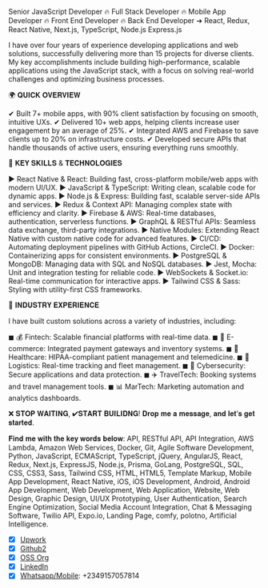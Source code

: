 Senior JavaScript Developer 🔥 Full Stack Developer 🔥 Mobile App Developer 🔥 Front End Developer 🔥 Back End Developer ➔ React, Redux, React Native, Next.js, TypeScript, Node.js Express.js

I have over four years of experience developing applications and web solutions, successfully delivering more than 15 projects for diverse clients. My key accomplishments include building high-performance, scalable applications using the JavaScript stack, with a focus on solving real-world challenges and optimizing business processes.

🌍 𝐐𝐔𝐈𝐂𝐊 𝐎𝐕𝐄𝐑𝐕𝐈𝐄𝐖

✔ Built 7+ mobile apps, with 90% client satisfaction by focusing on smooth, intuitive UXs.
✔ Delivered 10+ web apps, helping clients increase user engagement by an average of 25%.
✔ Integrated AWS and Firebase to save clients up to 20% on infrastructure costs.
✔ Developed secure APIs that handle thousands of active users, ensuring everything runs smoothly.



🔧 𝐊𝐄𝐘 𝐒𝐊𝐈𝐋𝐋𝐒 & 𝐓𝐄𝐂𝐇𝐍𝐎𝐋𝐎𝐆𝐈𝐄𝐒

▶ React Native & React: Building fast, cross-platform mobile/web apps with modern UI/UX.
▶ JavaScript & TypeScript: Writing clean, scalable code for dynamic apps.
▶ Node.js & Express: Building fast, scalable server-side APIs and services.
▶ Redux & Context API: Managing complex state with efficiency and clarity.
▶ Firebase & AWS: Real-time databases, authentication, serverless functions.
▶ GraphQL & RESTful APIs: Seamless data exchange, third-party integrations.
▶ Native Modules: Extending React Native with custom native code for advanced features.
▶ CI/CD: Automating deployment pipelines with GitHub Actions, CircleCI.
▶ Docker: Containerizing apps for consistent environments.
▶ PostgreSQL & MongoDB: Managing data with SQL and NoSQL databases.
▶ Jest, Mocha: Unit and integration testing for reliable code.
▶ WebSockets & Socket.io: Real-time communication for interactive apps.
▶ Tailwind CSS & Sass: Styling with utility-first CSS frameworks.



💼 𝐈𝐍𝐃𝐔𝐒𝐓𝐑𝐘 𝐄𝐗𝐏𝐄𝐑𝐈𝐄𝐍𝐂𝐄

I have built custom solutions across a variety of industries, including:

◼ 💰 Fintech: Scalable financial platforms with real-time data.
◼ 🛒 E-commerce: Integrated payment gateways and inventory systems.
◼ 🏥 Healthcare: HIPAA-compliant patient management and telemedicine.
◼ 🚚 Logistics: Real-time tracking and fleet management.
◼ 🔐 Cybersecurity: Secure applications and data protection.
◼ ✈️ TravelTech: Booking systems and travel management tools.
◼ 📊 MarTech: Marketing automation and analytics dashboards.

❌ 𝐒𝐓𝐎𝐏 𝐖𝐀𝐈𝐓𝐈𝐍𝐆, ✔𝐒𝐓𝐀𝐑𝐓 𝐁𝐔𝐈𝐋𝐈𝐃𝐍𝐆!
𝐃𝐫𝐨𝐩 𝐦𝐞 𝐚 𝐦𝐞𝐬𝐬𝐚𝐠𝐞, 𝐚𝐧𝐝 𝐥𝐞𝐭’𝐬 𝐠𝐞𝐭 𝐬𝐭𝐚𝐫𝐭𝐞𝐝.


𝐅𝐢𝐧𝐝 𝐦𝐞 𝐰𝐢𝐭𝐡 𝐭𝐡𝐞 𝐤𝐞𝐲 𝐰𝐨𝐫𝐝𝐬 𝐛𝐞𝐥𝐨𝐰:
API, RESTful API, API Integration, AWS Lambda, Amazon Web Services, Docker, Git, Agile Software Development, Python, JavaScript, ECMAScript, TypeScript, jQuery, AngularJS, React, Redux, Next.js, ExpressJS, Node.js, Prisma, GoLang, PostgreSQL, SQL, CSS, CSS3, Sass, Tailwind CSS, HTML, HTML5, Template Markup, Mobile App Development, React Native, iOS, iOS Development, Android, Android App Development, Web Development, Web Application, Website, Web Design, Graphic Design, UI/UX Prototyping, User Authentication, Search Engine Optimization, Social Media Account Integration, Chat & Messaging Software, Twilio API, Expo.io, Landing Page, comfy, polotno, Artificial Intelligence. 

- [X] [Upwork](https://www.upwork.com/freelancers/~0116b593becf982302) 
- [X] [Github2](https://github.com/elomscansio) 
- [X] [OSS Org](https://github.com/scyberLink) 
- [X] [LinkedIn](https://www.linkedin.com/in/emmanuel-paul-elom-scansio) 
- [X] [Whatsapp/Mobile](tel:+2349157057814): +2349157057814 
